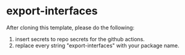 # export-interfaces

After cloning this template, please do the following:
1. insert secrets to repo secrets for the github actions.
2. replace every string "export-interfaces" with your package name.
